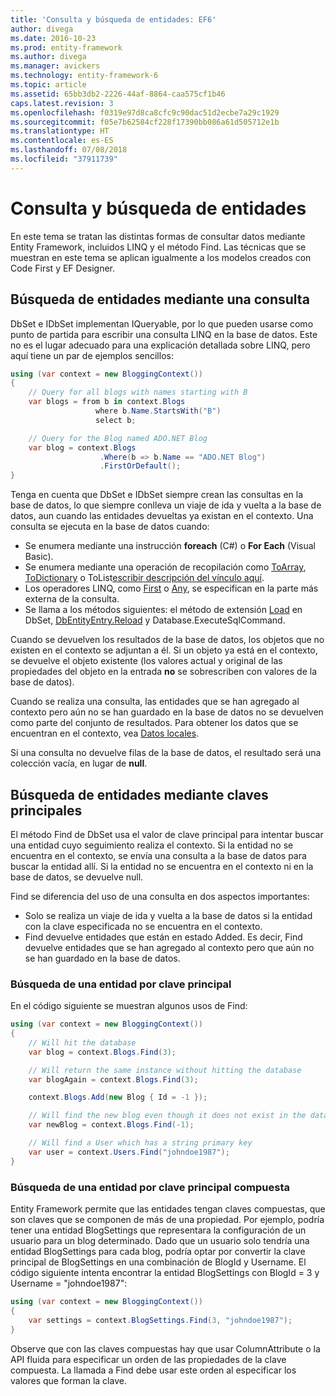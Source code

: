 ```yaml
---
title: 'Consulta y búsqueda de entidades: EF6'
author: divega
ms.date: 2016-10-23
ms.prod: entity-framework
ms.author: divega
ms.manager: avickers
ms.technology: entity-framework-6
ms.topic: article
ms.assetid: 65bb3db2-2226-44af-8864-caa575cf1b46
caps.latest.revision: 3
ms.openlocfilehash: f0319e97d8ca8cfc9c90dac51d2ecbe7a29c1929
ms.sourcegitcommit: f05e7b62584cf228f17390bb086a61d505712e1b
ms.translationtype: HT
ms.contentlocale: es-ES
ms.lasthandoff: 07/08/2018
ms.locfileid: "37911739"
---
```

# <a name="querying-and-finding-entities"></a>Consulta y búsqueda de entidades
En este tema se tratan las distintas formas de consultar datos mediante Entity Framework, incluidos LINQ y el método Find. Las técnicas que se muestran en este tema se aplican igualmente a los modelos creados con Code First y EF Designer.  

## <a name="finding-entities-using-a-query"></a>Búsqueda de entidades mediante una consulta  

DbSet e IDbSet implementan IQueryable, por lo que pueden usarse como punto de partida para escribir una consulta LINQ en la base de datos. Este no es el lugar adecuado para una explicación detallada sobre LINQ, pero aquí tiene un par de ejemplos sencillos:  

``` csharp
using (var context = new BloggingContext())
{
    // Query for all blogs with names starting with B
    var blogs = from b in context.Blogs
                   where b.Name.StartsWith("B")
                   select b;

    // Query for the Blog named ADO.NET Blog
    var blog = context.Blogs
                    .Where(b => b.Name == "ADO.NET Blog")
                    .FirstOrDefault();
}
```  

Tenga en cuenta que DbSet e IDbSet siempre crean las consultas en la base de datos, lo que siempre conlleva un viaje de ida y vuelta a la base de datos, aun cuando las entidades devueltas ya existan en el contexto. Una consulta se ejecuta en la base de datos cuando:  

- Se enumera mediante una instrucción **foreach** (C#) o **For Each** (Visual Basic).  
- Se enumera mediante una operación de recopilación como [ToArray](https://msdn.microsoft.com/library/bb298736), [ToDictionary](https://msdn.microsoft.com/library/system.linq.enumerable.todictionary) o ToList[escribir descripción del vínculo aquí](https://msdn.microsoft.com/library/bb342261).  
- Los operadores LINQ, como [First](https://msdn.microsoft.com/library/bb291976) o [Any](https://msdn.microsoft.com/library/bb337697), se especifican en la parte más externa de la consulta.  
- Se llama a los métodos siguientes: el método de extensión [Load](https://msdn.microsoft.com/library/system.data.entity.dbextensions.load) en DbSet, [DbEntityEntry.Reload](https://msdn.microsoft.com/library/system.data.entity.infrastructure.dbentityentry.reload.aspx) y Database.ExecuteSqlCommand.  

Cuando se devuelven los resultados de la base de datos, los objetos que no existen en el contexto se adjuntan a él. Si un objeto ya está en el contexto, se devuelve el objeto existente (los valores actual y original de las propiedades del objeto en la entrada **no** se sobrescriben con valores de la base de datos).  

Cuando se realiza una consulta, las entidades que se han agregado al contexto pero aún no se han guardado en la base de datos no se devuelven como parte del conjunto de resultados. Para obtener los datos que se encuentran en el contexto, vea [Datos locales](~/ef6/querying/local-data.md).  

Si una consulta no devuelve filas de la base de datos, el resultado será una colección vacía, en lugar de **null**.  

## <a name="finding-entities-using-primary-keys"></a>Búsqueda de entidades mediante claves principales  

El método Find de DbSet usa el valor de clave principal para intentar buscar una entidad cuyo seguimiento realiza el contexto. Si la entidad no se encuentra en el contexto, se envía una consulta a la base de datos para buscar la entidad allí. Si la entidad no se encuentra en el contexto ni en la base de datos, se devuelve null.  

Find se diferencia del uso de una consulta en dos aspectos importantes:  

- Solo se realiza un viaje de ida y vuelta a la base de datos si la entidad con la clave especificada no se encuentra en el contexto.  
- Find devuelve entidades que están en estado Added. Es decir, Find devuelve entidades que se han agregado al contexto pero que aún no se han guardado en la base de datos.  
### <a name="finding-an-entity-by-primary-key"></a>Búsqueda de una entidad por clave principal  

En el código siguiente se muestran algunos usos de Find:  

``` csharp
using (var context = new BloggingContext())
{
    // Will hit the database
    var blog = context.Blogs.Find(3);

    // Will return the same instance without hitting the database
    var blogAgain = context.Blogs.Find(3);

    context.Blogs.Add(new Blog { Id = -1 });

    // Will find the new blog even though it does not exist in the database
    var newBlog = context.Blogs.Find(-1);

    // Will find a User which has a string primary key
    var user = context.Users.Find("johndoe1987");
}
```  

### <a name="finding-an-entity-by-composite-primary-key"></a>Búsqueda de una entidad por clave principal compuesta  

Entity Framework permite que las entidades tengan claves compuestas, que son claves que se componen de más de una propiedad. Por ejemplo, podría tener una entidad BlogSettings que representara la configuración de un usuario para un blog determinado. Dado que un usuario solo tendría una entidad BlogSettings para cada blog, podría optar por convertir la clave principal de BlogSettings en una combinación de BlogId y Username. El código siguiente intenta encontrar la entidad BlogSettings con BlogId = 3 y Username = "johndoe1987":  

``` csharp  
using (var context = new BloggingContext())
{
    var settings = context.BlogSettings.Find(3, "johndoe1987");
}
```  

Observe que con las claves compuestas hay que usar ColumnAttribute o la API fluida para especificar un orden de las propiedades de la clave compuesta. La llamada a Find debe usar este orden al especificar los valores que forman la clave.  
